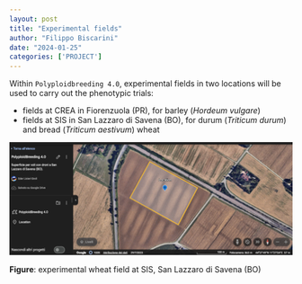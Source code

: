 ```yaml
---
layout: post
title: "Experimental fields"
author: "Filippo Biscarini"
date: "2024-01-25"
categories: ['PROJECT']
---
```


Within `Polyploidbreeding 4.0`, experimental fields in two locations will be used to carry out the phenotypic trials: 

- fields at CREA in Fiorenzuola (PR), for barley (*Hordeum vulgare*)
- fields at SIS in San Lazzaro di Savena (BO), for durum (*Triticum durum*) and bread (*Triticum aestivum*) wheat 


![SanLazzaro](/assets/img/posts/Location_Campo_San_Lazzaro.png)
<div class="caption"><b>Figure</b>: experimental wheat field at SIS, San Lazzaro di Savena (BO)</div>




